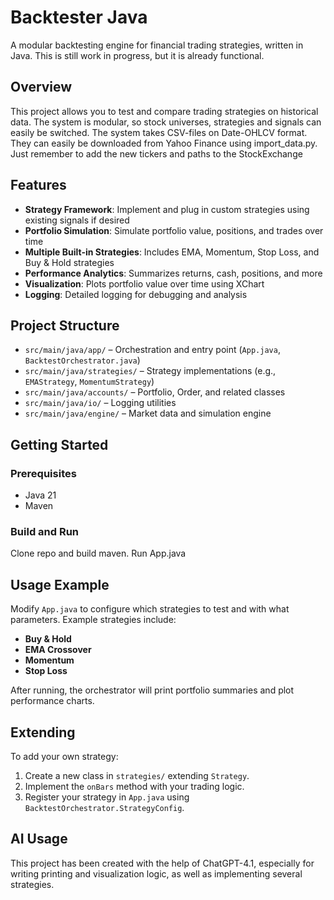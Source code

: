 # Backtester Java

A modular backtesting engine for financial trading strategies, written in Java.
This is still work in progress, but it is already functional.

## Overview

This project allows you to test and compare trading strategies on historical data. The system is modular, so stock universes, strategies and signals can easily be switched. The system takes CSV-files on Date-OHLCV format. They can easily be downloaded from Yahoo Finance using import_data.py. Just remember to add the new tickers and paths to the StockExchange

## Features

- **Strategy Framework**: Implement and plug in custom strategies using existing signals if desired
- **Portfolio Simulation**: Simulate portfolio value, positions, and trades over time
- **Multiple Built-in Strategies**: Includes EMA, Momentum, Stop Loss, and Buy & Hold strategies
- **Performance Analytics**: Summarizes returns, cash, positions, and more
- **Visualization**: Plots portfolio value over time using XChart
- **Logging**: Detailed logging for debugging and analysis

## Project Structure

- `src/main/java/app/` – Orchestration and entry point (`App.java`, `BacktestOrchestrator.java`)
- `src/main/java/strategies/` – Strategy implementations (e.g., `EMAStrategy`, `MomentumStrategy`)
- `src/main/java/accounts/` – Portfolio, Order, and related classes
- `src/main/java/io/` – Logging utilities
- `src/main/java/engine/` – Market data and simulation engine

## Getting Started

### Prerequisites

- Java 21
- Maven

### Build and Run

Clone repo and build maven. Run App.java

## Usage Example

Modify `App.java` to configure which strategies to test and with what parameters. Example strategies include:

- **Buy & Hold**
- **EMA Crossover**
- **Momentum**
- **Stop Loss**

After running, the orchestrator will print portfolio summaries and plot performance charts.

## Extending

To add your own strategy:

1. Create a new class in `strategies/` extending `Strategy`.
2. Implement the `onBars` method with your trading logic.
3. Register your strategy in `App.java` using `BacktestOrchestrator.StrategyConfig`.

## AI Usage

This project has been created with the help of ChatGPT-4.1, especially for writing printing and visualization logic, as well as implementing several strategies.
